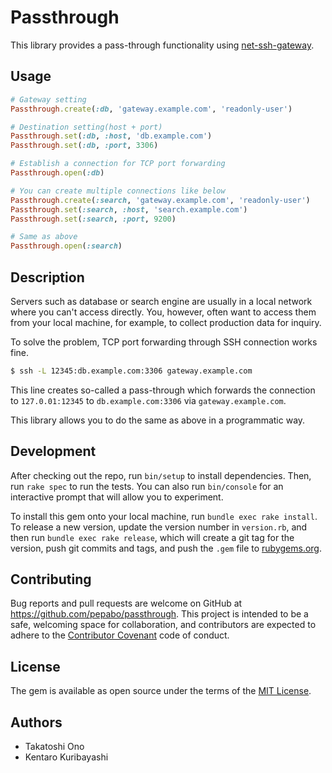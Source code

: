 # Passthrough

This library provides a pass-through functionality using [net-ssh-gateway](https://github.com/jamis/net-ssh-gateway).

## Usage

```ruby
# Gateway setting
Passthrough.create(:db, 'gateway.example.com', 'readonly-user')

# Destination setting(host + port)
Passthrough.set(:db, :host, 'db.example.com')
Passthrough.set(:db, :port, 3306)

# Establish a connection for TCP port forwarding
Passthrough.open(:db)

# You can create multiple connections like below
Passthrough.create(:search, 'gateway.example.com', 'readonly-user')
Passthrough.set(:search, :host, 'search.example.com')
Passthrough.set(:search, :port, 9200)

# Same as above
Passthrough.open(:search)
```

## Description

Servers such as database or search engine are usually in a local network where you can't access directly. You, however, often want to access them from your local machine, for example, to collect production data for inquiry.

To solve the problem, TCP port forwarding through SSH connection works fine.

```sh
$ ssh -L 12345:db.example.com:3306 gateway.example.com
```

This line creates so-called a pass-through which forwards the connection to `127.0.01:12345` to `db.example.com:3306` via `gateway.example.com`.

This library allows you to do the same as above in a programmatic way.

## Development

After checking out the repo, run `bin/setup` to install dependencies. Then, run `rake spec` to run the tests. You can also run `bin/console` for an interactive prompt that will allow you to experiment.

To install this gem onto your local machine, run `bundle exec rake install`. To release a new version, update the version number in `version.rb`, and then run `bundle exec rake release`, which will create a git tag for the version, push git commits and tags, and push the `.gem` file to [rubygems.org](https://rubygems.org).

## Contributing

Bug reports and pull requests are welcome on GitHub at https://github.com/pepabo/passthrough. This project is intended to be a safe, welcoming space for collaboration, and contributors are expected to adhere to the [Contributor Covenant](contributor-covenant.org) code of conduct.

## License

The gem is available as open source under the terms of the [MIT License](http://opensource.org/licenses/MIT).

## Authors

* Takatoshi Ono
* Kentaro Kuribayashi
